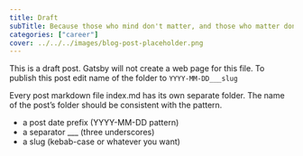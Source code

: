```yaml
---
title: Draft
subTitle: Because those who mind don't matter, and those who matter don't mind
categories: ["career"]
cover: ../../../images/blog-post-placeholder.png
---
```


This is a draft post. Gatsby will not create a web page for this file.
To publish this post edit name of the folder to `YYYY-MM-DD___slug`

Every post markdown file index.md has its own separate folder. The name of the post’s folder should be consistent with the pattern.

* a post date prefix (YYYY-MM-DD pattern)
* a separator ___ (three underscores)
* a slug (kebab-case or whatever you want)